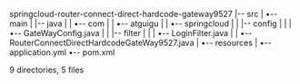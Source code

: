 springcloud-router-connect-direct-hardcode-gateway9527
|-- src
|   •-- main
|       |-- java
|       |   •-- com
|       |       •-- atguigu
|       |           •-- springcloud
|       |               |-- config
|       |               |   •-- GateWayConfig.java
|       |               |-- filter
|       |               |   •-- LoginFilter.java
|       |               •-- RouterConnectDirectHardcodeGateWay9527.java
|       •-- resources
|           •-- application.yml
•-- pom.xml

9 directories, 5 files
